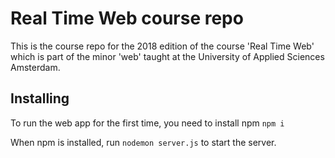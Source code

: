 # Real Time Web course repo

This is the course repo for the 2018 edition of the course 'Real Time Web' which is part of the minor 'web' taught at the University of Applied Sciences Amsterdam.


## Installing
To run the web app for the first time, you need to install npm
``npm i``

When npm is installed, run ``nodemon server.js`` to start the server.
